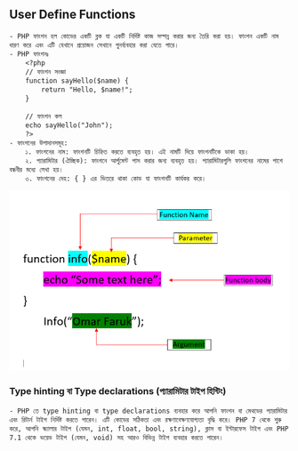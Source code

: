 ## User Define Functions

    - PHP ফাংশন হল কোডের একটি ব্লক যা একটি নির্দিষ্ট কাজ সম্পন্ন করার জন্য তৈরি করা হয়। ফাংশন একটি নাম ধারণ করে এবং এটি যেখানে প্রয়োজন সেখানে পুনর্ব্যবহার করা যেতে পারে।
    - PHP ফাংশনঃ
        <?php
        // ফাংশন সংজ্ঞা
        function sayHello($name) {
            return "Hello, $name!";
        }

        // ফাংশন কল
        echo sayHello("John");
        ?>
    - ফাংশনের উপাদানসমূহ:
        ১. ফাংশনের নাম: ফাংশনটি চিহ্নিত করতে ব্যবহৃত হয়। এই নামটি দিয়ে ফাংশনটিকে ডাকা হয়।
        ২. প্যারামিটার (ঐচ্ছিক): ফাংশনে আর্গুমেন্ট পাস করার জন্য ব্যবহৃত হয়। প্যারামিটারগুলি ফাংশনের নামের পাশে বন্ধনীর মধ্যে লেখা হয়।
        ৩. ফাংশনের দেহ: { } এর ভিতরে থাকা কোড যা ফাংশনটি কার্যকর করে।

![php function ref](/img/function.png)

### Type hinting বা Type declarations (প্যারামিটার টাইপ হিন্টিং)

    - PHP তে type hinting বা type declarations ব্যবহার করে আপনি ফাংশন বা মেথডের প্যারামিটার এবং রিটার্ন টাইপ নির্দিষ্ট করতে পারেন। এটি কোডের সঠিকতা এবং রক্ষণাবেক্ষণযোগ্যতা বৃদ্ধি করে। PHP 7 থেকে শুরু করে, আপনি স্ক্যালার টাইপ (যেমন, int, float, bool, string), ক্লাস বা ইন্টারফেস টাইপ এবং PHP 7.1 থেকে ভয়েড টাইপ (যেমন, void) সহ আরও বিভিন্ন টাইপ ব্যবহার করতে পারেন।
